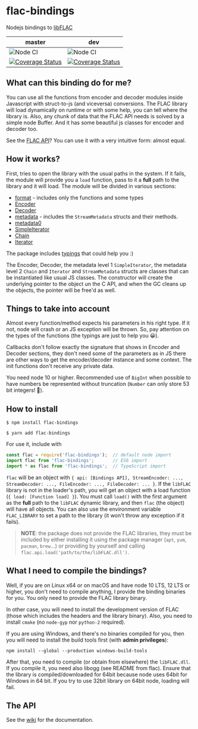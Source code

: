 # flac-bindings
Nodejs bindings to [libFLAC](https://xiph.org/flac/download.html)

| master | dev |
|--------|-----|
|![Node CI](https://github.com/melchor629/node-flac-bindings/workflows/Node%20CI/badge.svg?branch=master)|![Node CI](https://github.com/melchor629/node-flac-bindings/workflows/Node%20CI/badge.svg?branch=dev)|
|[![Coverage Status](https://coveralls.io/repos/github/melchor629/node-flac-bindings/badge.svg?branch=master)](https://coveralls.io/github/melchor629/node-flac-bindings?branch=master)|[![Coverage Status](https://coveralls.io/repos/github/melchor629/node-flac-bindings/badge.svg?branch=dev)](https://coveralls.io/github/melchor629/node-flac-bindings?branch=dev)|

## What can this binding do for me?
You can use all the functions from encoder and decoder modules inside Javascript with struct-to-js (and viceversa) conversions. The FLAC library will load dynamically on runtime or with some help, you can tell where the library is. Also, any chunk of data that the FLAC API needs is solved by a simple node Buffer. And it has some beautiful js classes for encoder and decoder too.

See the [FLAC API](https://xiph.org/flac/api/group__flac.html)? You can use it with a very intuitive form: almost equal.

## How it works?
First, tries to open the library with the usual paths in the system. If it fails, the module will provide you a `load` function, pass to it a **full** path to the library and it will load. The module will be divided in various sections:

 - [format](https://xiph.org/flac/api/group__flac__format.html) - includes only the functions and some types
 - [Encoder](https://xiph.org/flac/api/group__flac__encoder.html)
 - [Decoder](https://xiph.org/flac/api/group__flac__decoder.html)
 - [metadata](https://xiph.org/flac/api/group__flac__metadata__object.html) - includes the `StreamMetadata` structs and their methods.
 - [metadata0](https://xiph.org/flac/api/group__flac__metadata__level0.html)
 - [SimpleIterator](https://xiph.org/flac/api/group__flac__metadata__level1.html)
 - [Chain](https://xiph.org/flac/api/group__flac__metadata__level2.html)
 - [Iterator](https://xiph.org/flac/api/group__flac__metadata__level2.html)

The package includes [typings](https://github.com/melchor629/node-flac-bindings/blob/master/lib/index.d.ts) that could help you :)

The Encoder, Decoder, the metadata level 1 `SimpleIterator`, the metadata level 2 `Chain` and `Iterator` and `StreamMetadata` structs are classes that can be instantiated like usual JS classes. The constructor will create the underlying pointer to the object un the C API, and when the GC cleans up the objects, the pointer will be free'd as well.

## Things to take into account
Almost every function/method expects his parameters in his right type. If it not, node will crash or an JS exception will be thrown. So, pay attention on the types of the functions (the typings are just to help you 😀).

Callbacks don't follow exactly the signature that shows in Encoder and Decoder sections, they don't need some of the parameters as in JS there are other ways to get the encoder/decoder instance and some context. The init functions don't receive any private data.

You need node 10 or higher. Recommended use of `BigInt` when possible to have numbers be represented without truncation (`Number` can only store 53 bit integers! 🤨).

## How to install
```
$ npm install flac-bindings

$ yarn add flac-bindings
```

For use it, include with

```javascript
const flac = require('flac-bindings');  // default node import
import flac from 'flac-bindings';       // ES6 import
import * as flac from 'flac-bindings';  // TypeScript import
```

`flac` will be an object with `{ api: [Bindings API], StreamEncoder: ..., StreamDecoder: ..., FileEncoder: ..., FileDecoder: ... }`. If the `libFLAC` library is not in the loader's path, you will get an object with a load function (`{ load: [Function load] }`). You must call `load()` with the first argument as the **full** path to the `libFLAC` dynamic library, and then `flac` (the object) will have all objects. You can also use the environment variable `FLAC_LIBRARY` to set a path to the library (it won't throw any exception if it fails).

> **NOTE**: the package does not provide the FLAC libraries, they must be included by either installing it using the package manager (`apt`, `yum`, `pacman`, `brew`...) or providing by yourself and calling `flac.api.load('path/to/the/libFLAC.dll')`.

## What I need to compile the bindings?
Well, if you are on Linux x64 or on macOS and have node 10 LTS, 12 LTS or higher, you don't need to compile anything, I provide the binding binaries for you. You only need to provide the FLAC library binary.

In other case, you will need to install the development version of FLAC (those which includes the headers and the library binary). Also, you need to install `cmake` (no `node-gyp` nor `python-2` required).

If you are using Windows, and there's no binaries compiled for you, then you will need to install the build tools first (with **admin privileges**):

```
npm install --global --production windows-build-tools
```

After that, you need to compile (or obtain from elsewhere) the `libFLAC.dll`. If you compile it, you need also libogg (see README from flac). Ensure that the library is compiled/downloaded for 64bit because node uses 64bit for Windows in 64 bit. If you try to use 32bit library on 64bit node, loading will fail.

## The API
See the [wiki](https://github.com/melchor629/node-flac-bindings/wiki) for the documentation.
